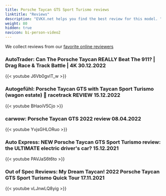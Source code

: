 ```yaml
---
title: Porsche Taycan GTS Sport Turismo reviews
linktitle: "Reviews"
description: "EVKX.net helps you find the best review for this model. "
weight: 80
hidden: true
navicon: bi-person-video2
---
```

We collect reviews from our [favorite online reviewers](/guides/evreviewers/)

### AutoTrader: Can The Porsche Taycan REALLY Beat The 911? | Drag Race & Track Battle | 4K 30.12.2022

{{< youtube J6Vb0gvIT_w >}}

### Autogefühl: Porsche Taycan GTS with Taycan Sport Turismo (wagon estate) 🏁 racetrack REVIEW 15.12.2022

{{< youtube BHaoiV5Cjo >}}

### carwow: Porsche Taycan GTS 2022 review 08.04.2022

{{< youtube YvjsGHLORuo >}}

### Auto Express: NEW Porsche Taycan GTS Sport Turismo review: the ULTIMATE electric driver's car? 15.12.2021

{{< youtube PAVJaS6t6to >}}

### Out of Spec Reviews: My Dream Taycan! 2022 Porsche Taycan GTS Sport Turismo Quick Tour 17.11.2021

{{< youtube vLJnwLQ8yig >}}

